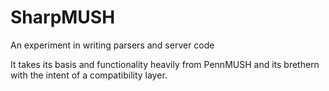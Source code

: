 # SharpMUSH
An experiment in writing parsers and server code

It takes its basis and functionality heavily from PennMUSH and its brethern with the intent of a compatibility layer.
